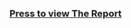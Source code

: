 ### **[Press to view The Report](https://github.com/AssemAyman/Mastering-Embedded-System-Online-Diploma/blob/main/HighPressure_Detection_Project/Report.pdf)**
